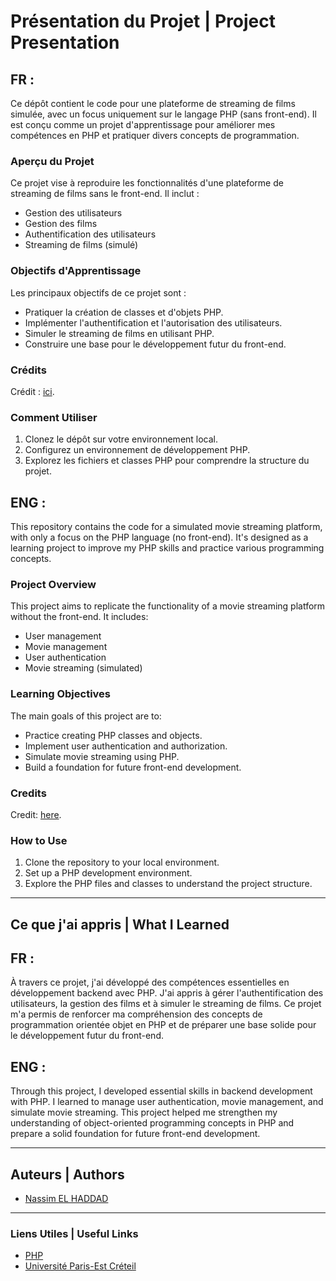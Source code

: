 # Présentation du Projet | Project Presentation

## FR : 

Ce dépôt contient le code pour une plateforme de streaming de films simulée, avec un focus uniquement sur le langage PHP (sans front-end). Il est conçu comme un projet d'apprentissage pour améliorer mes compétences en PHP et pratiquer divers concepts de programmation.

### Aperçu du Projet

Ce projet vise à reproduire les fonctionnalités d'une plateforme de streaming de films sans le front-end. Il inclut :

- Gestion des utilisateurs
- Gestion des films
- Authentification des utilisateurs
- Streaming de films (simulé)

### Objectifs d'Apprentissage

Les principaux objectifs de ce projet sont :

- Pratiquer la création de classes et d'objets PHP.
- Implémenter l'authentification et l'autorisation des utilisateurs.
- Simuler le streaming de films en utilisant PHP.
- Construire une base pour le développement futur du front-end.

### Crédits

Crédit : [ici](https://www.youtube.com/formationvideo8).

### Comment Utiliser

1. Clonez le dépôt sur votre environnement local.
2. Configurez un environnement de développement PHP.
3. Explorez les fichiers et classes PHP pour comprendre la structure du projet.

## ENG :

This repository contains the code for a simulated movie streaming platform, with only a focus on the PHP language (no front-end). It's designed as a learning project to improve my PHP skills and practice various programming concepts.

### Project Overview

This project aims to replicate the functionality of a movie streaming platform without the front-end. It includes:

- User management
- Movie management
- User authentication
- Movie streaming (simulated)

### Learning Objectives

The main goals of this project are to:

- Practice creating PHP classes and objects.
- Implement user authentication and authorization.
- Simulate movie streaming using PHP.
- Build a foundation for future front-end development.

### Credits

Credit: [here](https://www.youtube.com/formationvideo8).

### How to Use

1. Clone the repository to your local environment.
2. Set up a PHP development environment.
3. Explore the PHP files and classes to understand the project structure.

---

## Ce que j'ai appris | What I Learned

## FR :

À travers ce projet, j'ai développé des compétences essentielles en développement backend avec PHP. J'ai appris à gérer l'authentification des utilisateurs, la gestion des films et à simuler le streaming de films. Ce projet m'a permis de renforcer ma compréhension des concepts de programmation orientée objet en PHP et de préparer une base solide pour le développement futur du front-end.

## ENG :

Through this project, I developed essential skills in backend development with PHP. I learned to manage user authentication, movie management, and simulate movie streaming. This project helped me strengthen my understanding of object-oriented programming concepts in PHP and prepare a solid foundation for future front-end development.

---

## Auteurs | Authors

- [Nassim EL HADDAD](https://www.linkedin.com/in/nassim-el-haddad-4aa298271/)

---

### Liens Utiles | Useful Links

- [PHP](https://www.php.net/)
- [Université Paris-Est Créteil](https://www.u-pec.fr/)
